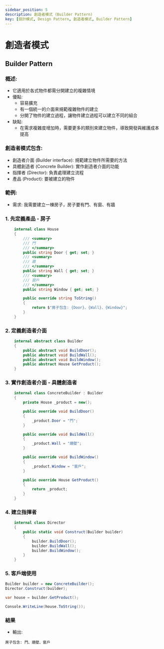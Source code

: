 ```yaml
---
sidebar_position: 5
description: 創造者模式 (Builder Pattern) 
key: [設計模式, Design Pattern, 創造者模式, Builder Pattern]
---
```


# 創造者模式
## Builder Pattern
### 概述:

- 它適用於各式物件都需分開建立的複雜情境
- 優點:
  - 容易擴充
  - 有一個統一的介面來規範複雜物件的建立
  - 分開了物件的建立過程，讓物件建立過程可以建立不同的組合
- 缺點:
  - 在需求複雜度增加時，需要更多的類別來建立物件，導致開發與維護成本提高

### 創造者模式包含:

- 創造者介面 (Builder interface): 規範建立物件所需要的方法
- 具體創造者 (Concrete Builder): 實作創造者介面的功能
- 指揮者 (Director): 負責處理建立流程
- 產品 (Product): 要被建立的物件

### 範例:

- 需求: 我需要建立一棟房子，房子要有門、有窗、有牆

### 1. 先定義產品 - 房子

```csharp
    internal class House
    {
        /// <summary>
        /// 門
        /// </summary>
        public string Door { get; set; }
        /// <summary>
        /// 牆
        /// </summary>
        public string Wall { get; set; }
        /// <summary>
        /// 窗戶
        /// </summary>
        public string Window { get; set; }

        public override string ToString()
        {
            return $"房子包含: {Door}、{Wall}、{Window}";
        }
    }
```

### 2. 定義創造者介面

```csharp
    internal abstract class Builder
    {
        public abstract void BuildDoor();
        public abstract void BuildWall();
        public abstract void BuildWindow();
        public abstract House GetProduct();
    }
```

### 3. 實作創造者介面 - 具體創造者

```csharp
    internal class ConcreteBuilder : Builder
    {
        private House _product = new();

        public override void BuildDoor()
        {
            _product.Door = "門";
        }

        public override void BuildWall()
        {
            _product.Wall = "牆壁";
        }

        public override void BuildWindow()
        {
            _product.Window = "窗戶";
        }

        public override House GetProduct()
        {
            return _product;
        }
    }
```

### 4. 建立指揮者

```csharp
    internal class Director
    {
        public static void Construct(Builder builder)
        {
            builder.BuildDoor();
            builder.BuildWall();
            builder.BuildWindow();
        }
    }
```

### 5. 客戶端使用

```csharp
Builder builder = new ConcreteBuilder();
Director.Construct(builder);

var house = builder.GetProduct();

Console.WriteLine(house.ToString());
```

### 結果

- 輸出:

```text
房子包含: 門、牆壁、窗戶
```
